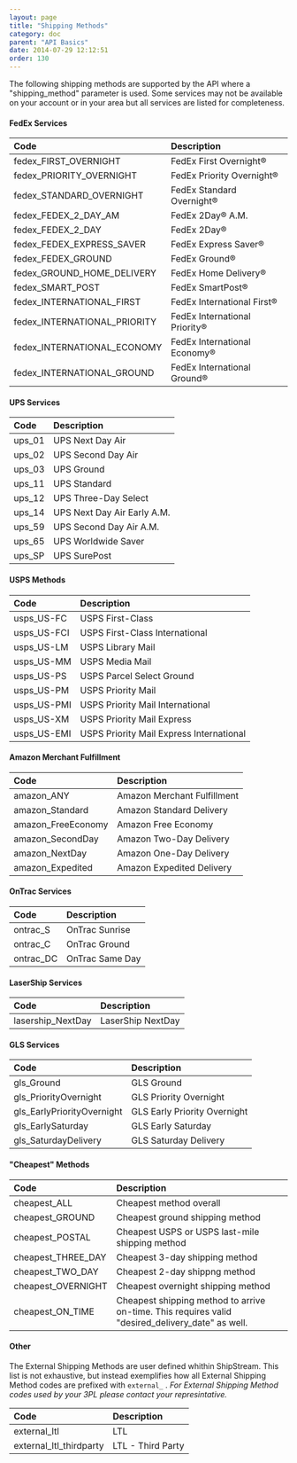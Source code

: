 ```yaml
---
layout: page
title: "Shipping Methods"
category: doc
parent: "API Basics"
date: 2014-07-29 12:12:51
order: 130
---
```


The following shipping methods are supported by the API where a "shipping_method" parameter is used. Some services may
not be available on your account or in your area but all services are listed for completeness.

#### FedEx Services

| Code | Description |
|:-----|:-------------|
| fedex_FIRST_OVERNIGHT | FedEx First Overnight&reg; |
| fedex_PRIORITY_OVERNIGHT | FedEx Priority Overnight&reg; |
| fedex_STANDARD_OVERNIGHT | FedEx Standard Overnight&reg; |
| fedex_FEDEX_2_DAY_AM | FedEx 2Day&reg; A.M. |
| fedex_FEDEX_2_DAY | FedEx 2Day&reg; |
| fedex_FEDEX_EXPRESS_SAVER | FedEx Express Saver&reg; |
| fedex_FEDEX_GROUND | FedEx Ground&reg; |
| fedex_GROUND_HOME_DELIVERY | FedEx Home Delivery&reg; |
| fedex_SMART_POST | FedEx SmartPost&reg; |
| fedex_INTERNATIONAL_FIRST | FedEx International First&reg; |
| fedex_INTERNATIONAL_PRIORITY | FedEx International Priority&reg; |
| fedex_INTERNATIONAL_ECONOMY | FedEx International Economy&reg; |
| fedex_INTERNATIONAL_GROUND | FedEx International Ground&reg; |

<!--
| fedex_SAME_DAY | FedEx SameDay&reg; |
| fedex_SAME_DAY_CITY | FedEx SameDay&reg; City |
-->

#### UPS Services

| Code | Description |
|:-----|:-------------|
| ups_01 | UPS Next Day Air |
| ups_02 | UPS Second Day Air |
| ups_03 | UPS Ground |
| ups_11 | UPS Standard |
| ups_12 | UPS Three-Day Select |
| ups_14 | UPS Next Day Air Early A.M. |
| ups_59 | UPS Second Day Air A.M. |
| ups_65 | UPS Worldwide Saver |
| ups_SP | UPS SurePost |

#### USPS Methods

| Code | Description |
|:-----|:-------------|
| usps_US-FC | USPS First-Class |
| usps_US-FCI | USPS First-Class International |
| usps_US-LM | USPS Library Mail |
| usps_US-MM | USPS Media Mail |
| usps_US-PS | USPS Parcel Select Ground |
| usps_US-PM | USPS Priority Mail |
| usps_US-PMI | USPS Priority Mail International |
| usps_US-XM | USPS Priority Mail Express |
| usps_US-EMI | USPS Priority Mail Express International |

#### Amazon Merchant Fulfillment

| Code | Description |
|:-----|:-------------|
| amazon_ANY | Amazon Merchant Fulfillment |
| amazon_Standard | Amazon Standard Delivery |
| amazon_FreeEconomy | Amazon Free Economy |
| amazon_SecondDay | Amazon Two-Day Delivery |
| amazon_NextDay | Amazon One-Day Delivery |
| amazon_Expedited | Amazon Expedited Delivery |

#### OnTrac Services

| Code | Description |
|:-----|:-------------|
| ontrac_S | OnTrac Sunrise |
| ontrac_C | OnTrac Ground |
| ontrac_DC | OnTrac Same Day |

#### LaserShip Services

| Code | Description |
|:-----|:-------------|
| lasership_NextDay | LaserShip NextDay |

#### GLS Services

| Code | Description |
|:-----|:-------------|
| gls_Ground | GLS Ground |
| gls_PriorityOvernight | GLS Priority Overnight |
| gls_EarlyPriorityOvernight | GLS Early Priority Overnight |
| gls_EarlySaturday | GLS Early Saturday |
| gls_SaturdayDelivery | GLS Saturday Delivery |

#### "Cheapest" Methods

| Code | Description |
|:-----|:-------------|
| cheapest_ALL | Cheapest method overall |
| cheapest_GROUND | Cheapest ground shipping method |
| cheapest_POSTAL | Cheapest USPS or USPS last-mile shipping method |
| cheapest_THREE_DAY | Cheapest 3-day shipping method |
| cheapest_TWO_DAY | Cheapest 2-day shippng method |
| cheapest_OVERNIGHT | Cheapest overnight shipping method |
| cheapest_ON_TIME | Cheapest shipping method to arrive on-time. This requires valid "desired_delivery_date" as well.

#### Other
The External Shipping Methods are user defined whithin ShipStream.  This list is not exhaustive, but instead exemplifies how all External Shipping Method codes are prefixed with `external_` .  _For External Shipping Method codes used by your 3PL please contact your represintative._

| Code | Description |
|:-----|:-------------|
| external_ltl | LTL |
| external_ltl_thirdparty | LTL - Third Party |
